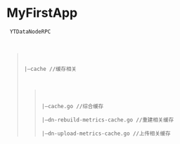 # MyFirstApp

<code> YTDataNodeRPC
> |—cache&emsp;//缓存相关
> > |—cache.go&emsp;//综合缓存    
> > |—dn-rebuild-metrics-cache.go&emsp;//重建相关缓存  
> > |—dn-upload-metrics-cache.go&emsp;//上传相关缓存</code>
